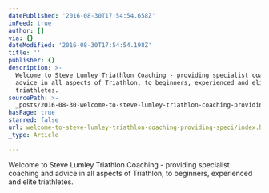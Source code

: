 ```yaml
---
datePublished: '2016-08-30T17:54:54.658Z'
inFeed: true
author: []
via: {}
dateModified: '2016-08-30T17:54:54.198Z'
title: ''
publisher: {}
description: >-
  Welcome to Steve Lumley Triathlon Coaching - providing specialist coaching and
  advice in all aspects of Triathlon, to beginners, experienced and elite
  triathletes.​
sourcePath: >-
  _posts/2016-08-30-welcome-to-steve-lumley-triathlon-coaching-providing-speci.md
hasPage: true
starred: false
url: welcome-to-steve-lumley-triathlon-coaching-providing-speci/index.html
_type: Article

---
```

Welcome to Steve Lumley Triathlon Coaching - providing specialist coaching and advice in all aspects of Triathlon, to beginners, experienced and elite triathletes.  
​